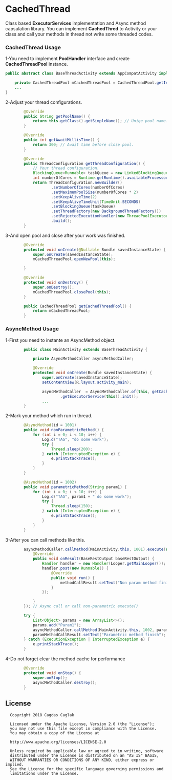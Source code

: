 # CachedThread
Class based **ExecutorServices** implementation and Async method capsulation library. You can implement **CachedThred** to
Activity or your class and call your methods in thread not write some threaded codes.

### CachedThread Usage
1-You need to implement **PoolHandler** interface and create **CachedThreadPool** instance.
```java
public abstract class BaseThreadActivity extends AppCompatActivity implements PoolHandler {

    private CachedThreadPool mCachedThreadPool = CachedThreadPool.getInstance();
    ...
}
```
2-Adjust your thread configurations.
```java
        @Override
        public String getPoolName() {
            return this.getClass().getSimpleName(); // Uniqe pool name.
        }

        @Override
        public int getAwaitMillisTime() {
            return 300; // Await time before close pool.
        }

        @Override
        public ThreadConfiguration getThreadConfiguration() {
            // Your thread configuration.
            BlockingQueue<Runnable> taskQueue = new LinkedBlockingQueue<>();
            int numberOfCores = Runtime.getRuntime().availableProcessors();
            return ThreadConfiguration.newBuilder()
                    .setNumberOfCores(numberOfCores)
                    .setMaximumPoolSize(numberOfCores * 2)
                    .setKeepAliveTime(2)
                    .setKeepAliveTimeUnit(TimeUnit.SECONDS)
                    .setBlockingQueue(taskQueue)
                    .setThreadFactory(new BackgroundThreadFactory())
                    .setRejectedExecutionHandler(new ThreadPoolExecutor.AbortPolicy())
                    .build();
        }
```
3-And open pool and close after your work was finished.
```java
        @Override
        protected void onCreate(@Nullable Bundle savedInstanceState) {
            super.onCreate(savedInstanceState);
            mCachedThreadPool.openNewPool(this);

        }

        @Override
        protected void onDestroy() {
            super.onDestroy();
            mCachedThreadPool.closePool(this);
        }

        public CachedThreadPool getCachedThreadPool() {
            return mCachedThreadPool;
        }
```
### AsyncMethod Usage
1-First you need to instante an AsyncMethod object.
```java
        public class MainActivity extends BaseThreadActivity {

            private AsyncMethodCaller asyncMethodCaller;

            @Override
            protected void onCreate(Bundle savedInstanceState) {
                super.onCreate(savedInstanceState);
                setContentView(R.layout.activity_main);

                asyncMethodCaller  = AsyncMethodCaller.of(this, getCachedThreadPool()
                        .getExecutorService(this)).init();
                ...
        }
```
2-Mark your method which run in thread.
```java
        @AsyncMethod(id = 1001)
        public void nonParametricMethod() {
            for (int i = 0; i < 10; i++) {
                Log.d("TAG", "do some work");
                try {
                    Thread.sleep(200);
                } catch (InterruptedException e) {
                    e.printStackTrace();
                }
            }
        }

        @AsyncMethod(id = 1002)
        public void parametricMethod(String param1) {
            for (int i = 0; i < 10; i++) {
                Log.d("TAG", param1 + " do some work");
                try {
                    Thread.sleep(150);
                } catch (InterruptedException e) {
                    e.printStackTrace();
                }
            }
        }
```
3-After you can call methods like this.
```java
        asyncMethodCaller.callMethod(MainActivity.this, 1001).execute(new TaskCallback<BaseRestOutput>() {
            @Override
            public void onResult(BaseRestOutput baseRestOutput) {
                Handler handler = new Handler(Looper.getMainLooper());
                handler.post(new Runnable() {
                    @Override
                    public void run() {
                        methodCallResult.setText("Non param method finish");
                    }
                });

            }
        }); // Async call or call non-parametric execute()

        try {
            List<Object> params = new ArrayList<>();
            params.add("Param1");
            asyncMethodCaller.callMethod(MainActivity.this, 1002, params).get(); // Wait until finish
            paramMethodCallResult.setText("Parametric method finish");
        } catch (ExecutionException | InterruptedException e) {
            e.printStackTrace();
        }
```
4-Do not forget clear the method cache for performance
```java
        @Override
        protected void onStop() {
            super.onStop();
            asyncMethodCaller.destroy();
        }
```
License
-------

      Copyright 2018 Cagdas Caglak

      Licensed under the Apache License, Version 2.0 (the "License");
      you may not use this file except in compliance with the License.
      You may obtain a copy of the License at

      http://www.apache.org/licenses/LICENSE-2.0

      Unless required by applicable law or agreed to in writing, software
      distributed under the License is distributed on an "AS IS" BASIS,
      WITHOUT WARRANTIES OR CONDITIONS OF ANY KIND, either express or implied.
      See the License for the specific language governing permissions and
      limitations under the License.